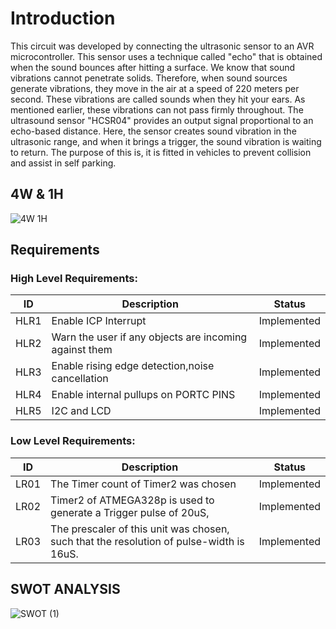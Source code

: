 # Introduction

This circuit was developed by connecting the ultrasonic sensor to an AVR microcontroller. This sensor uses a technique called "echo" that is obtained when the sound bounces after hitting a surface. We know that sound vibrations cannot penetrate  solids. Therefore, when  sound sources generate vibrations, they move in the air at a speed of 220 meters per second. These vibrations are called sounds when they hit your ears. As mentioned earlier, these vibrations can not pass firmly throughout. The ultrasound sensor "HCSR04" provides an output signal proportional to an echo-based distance. Here, the sensor creates sound vibration in the ultrasonic range, and when it brings a trigger, the sound vibration is waiting to return. The purpose of this is, it is fitted in vehicles to prevent collision and assist in self parking.


## 4W & 1H 

![4W 1H](https://user-images.githubusercontent.com/99074356/157278017-26030f55-707b-41fa-ac13-f759657973b5.png)

## Requirements

### High Level Requirements:
| ID | Description | Status |
|------| ------| ------|
| HLR1 | Enable ICP Interrupt | Implemented
|HLR2  | Warn the user if any objects are incoming against them | Implemented
|HLR3  | Enable rising edge detection,noise cancellation | Implemented
|HLR4  | Enable internal pullups on PORTC PINS  |	Implemented
|HLR5  |  I2C and LCD |	Implemented


### Low Level Requirements:

| ID | Description | Status |
|-------|------|------|
| LR01 |The Timer count of Timer2 was chosen | Implemented |
| LR02 |Timer2 of ATMEGA328p is used to generate a Trigger pulse of 20uS,  | Implemented |
| LR03 |The prescaler of this unit was chosen, such that the resolution of pulse-width is 16uS. | Implemented |

## SWOT ANALYSIS

![SWOT (1)](https://user-images.githubusercontent.com/99074356/157277682-7f0e49b7-da04-433b-998f-f564582f32d0.png)





